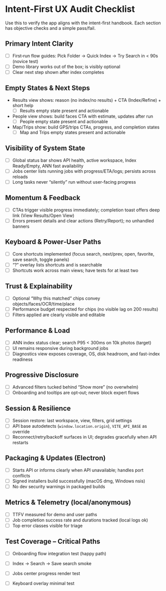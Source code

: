# Intent-First UX Audit Checklist

Use this to verify the app aligns with the intent-first handbook. Each section has objective checks and a simple pass/fail.

## Primary Intent Clarity
- [ ] First‑run flow guides: Pick Folder → Quick Index → Try Search in < 90s (novice test)
- [ ] Demo library works out of the box; is visibly optional
- [ ] Clear next step shown after index completes

## Empty States & Next Steps
- Results view shows: reason (no index/no results) + CTA (Index/Refine) + short help
  - [ ] Results empty state present and actionable
- People view shows: build faces CTA with estimate, updates after run
  - [ ] People empty state present and actionable
- Map/Trips show: build GPS/trips CTAs, progress, and completion states
  - [ ] Map and Trips empty states present and actionable

## Visibility of System State
- [ ] Global status bar shows API health, active workspace, Index Ready/Empty, ANN fast availability
- [ ] Jobs center lists running jobs with progress/ETA/logs; persists across reloads
- [ ] Long tasks never “silently” run without user-facing progress

## Momentum & Feedback
- [ ] CTAs trigger visible progress immediately; completion toast offers deep link (View Results/Open View)
- [ ] Errors present details and clear actions (Retry/Report); no unhandled banners

## Keyboard & Power‑User Paths
- [ ] Core shortcuts implemented (focus search, next/prev, open, favorite, save search, toggle panels)
- [ ] “?” overlay lists shortcuts and is searchable
- [ ] Shortcuts work across main views; have tests for at least two

## Trust & Explainability
- [ ] Optional “Why this matched” chips convey objects/faces/OCR/time/place
- [ ] Performance budget respected for chips (no visible lag on 200 results)
- [ ] Filters applied are clearly visible and editable

## Performance & Load
- [ ] ANN index status clear; search P95 < 300ms on 10k photos (target)
- [ ] UI remains responsive during background jobs
- [ ] Diagnostics view exposes coverage, OS, disk headroom, and fast-index readiness

## Progressive Disclosure
- [ ] Advanced filters tucked behind “Show more” (no overwhelm)
- [ ] Onboarding and tooltips are opt‑out; never block expert flows

## Session & Resilience
- [ ] Session restore: last workspace, view, filters, grid settings
- [ ] API base autodetects (`window.location.origin`), `VITE_API_BASE` as override
- [ ] Reconnect/retry/backoff surfaces in UI; degrades gracefully when API restarts

## Packaging & Updates (Electron)
- [ ] Starts API or informs clearly when API unavailable; handles port conflicts
- [ ] Signed installers build successfully (macOS dmg, Windows nsis)
- [ ] No dev security warnings in packaged builds

## Metrics & Telemetry (local/anonymous)
- [ ] TTFV measured for demo and user paths
- [ ] Job completion success rate and durations tracked (local logs ok)
- [ ] Top error classes visible for triage

## Test Coverage – Critical Paths
- [ ] Onboarding flow integration test (happy path)
- [ ] Index → Search → Save search smoke
- [ ] Jobs center progress render test
- [ ] Keyboard overlay minimal test

